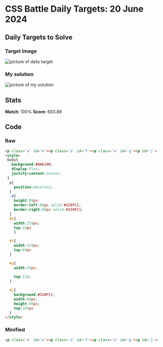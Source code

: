 

# CSS Battle Daily Targets: 20 June 2024

## Daily Targets to Solve

### Target Image

![picture of daily target](https://github.com/BekiaD/cssbattle/assets/144695091/50b7c98d-b4cb-4b39-9a19-d124afdf7d01)

### My solution

![picture of my solution](https://github.com/BekiaD/cssbattle/assets/144695091/70f42322-0d91-48d4-97cc-a436217ef361)

## Stats

**Match**: 100%
**Score**: 603.89

## Code

### Raw

```html
<p class='a' id='e'><p class='a' id='f'><p class='a' id='g'><p id='j'>
<style>
 body{
   background:#0A6190;
   display:flex;
   justify-content:center;
 }
  p{
    position:absolute;
  }
  .a{
    height:80px;
    border-left:80px solid #328FC1;
    border-right:80px solid #328FC1;
  }
  #e{    
    width:219px;
    top:19px
    }

  #f{
    width:119px;
    top:69px
  }

  #g{
    width:20px;
    
    top:119;
  }

  #j{
    background:#328FC1;
    width:80px;
    height:80px;
    top:169px
  }
</style>
```

### Minified

```html
<p class='a' id='e'><p class='a' id='f'><p class='a' id='g'><p id='j'><style>body{background:#0A6190;display:flex;justify-content:center}p{position:absolute}.a{height:80;border-left:80px solid #328FC1;border-right:80px solid #328FC1}#e{width:219;top:19}#f{width:119;top:69}#g{width:20;top:119}#j{background:#328FC1;width:80;height:80;top:169}</style>
```
